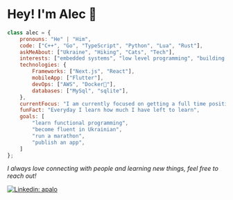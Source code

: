 <h1> Hey! I'm Alec 🫡 </h1>

```javascript
class alec = {
    pronouns: "He" | "Him",
    code: ["C++", "Go", "TypeScript", "Python", "Lua", "Rust"],
    askMeAbout: ["Ukraine", "Hiking", "Cats", "Tech"],
    interests: ["embedded systems", "low level programming", "building stuff"],
    technologies: {
        Frameworks: ["Next.js", "React"],
        mobileApp: ["Flutter"],
        devOps: ["AWS", "Docker🐳"],
        databases: ["MySql", "sqlite"],
    },
    currentFocus: "I am currently focused on getting a full time position as a software developer",
    funFact: "Everyday I learn how much I have left to learn",
    goals: [
        "learn functional programming",
        "become fluent in Ukrainian",
        "run a marathon",
        "publish an app",
    ]
};
```

<p>
    <em>
    I always love connecting with people and learning new things, feel free to reach out!
    </em>
<p>

[![Linkedin: apalo](https://img.shields.io/badge/-apalo-blue?style=flat-square&logo=Linkedin&logoColor=white&link=https://www.linkedin.com/in/apalo/)](https://www.linkedin.com/in/apalo/)
